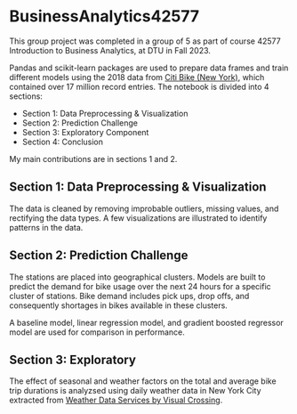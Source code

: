 # BusinessAnalytics42577

This group project was completed in a group of 5 as part of course 42577 Introduction to Business Analytics, at DTU in Fall 2023.

Pandas and scikit-learn packages are used to prepare data frames and train different models using the 2018 data from [Citi Bike (New York)](https://citibikenyc.com/system-data), which contained over 17 million record entries. The notebook is divided into 4 sections:

- Section 1: Data Preprocessing & Visualization
- Section 2: Prediction Challenge
- Section 3: Exploratory Component
- Section 4: Conclusion

My main contributions are in sections 1 and 2.

## Section 1: Data Preprocessing & Visualization

The data is cleaned by removing improbable outliers, missing values, and rectifying the data types. A few visualizations are illustrated to identify patterns in the data.

## Section 2: Prediction Challenge

The stations are placed into geographical clusters. Models are built to predict the demand for bike usage over the next 24 hours for a specific cluster of stations. Bike demand includes pick ups, drop offs, and consequently shortages in bikes available in these clusters.

A baseline model, linear regression model, and gradient boosted regressor model are used for comparison in performance.

## Section 3: Exploratory

The effect of seasonal and weather factors on the total and average bike trip durations is analyzsed using daily weather data in New York City extracted from [Weather Data Services by Visual Crossing](https://www.visualcrossing.com/weather/weather-data-services/new%20york/metric/2018-10-01/2018-10-31).
